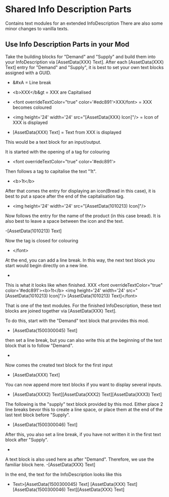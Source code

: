 # Shared Info Description Parts

Contains text modules for an extended InfoDescription
There are also some minor changes to vanilla texts.


## Use Info Description Parts in your Mod

Take the building blocks for "Demand" and "Supply" and build them into your InfoDescription via [AssetData(XXX) Text].
After each [AssetData(XXX) Text] entry for "Demand" and "Supply", it is best to set your own text blocks assigned with a GUID.


- &#xD;&#xA = Line break

- &lt;b&gt;XXX&lt;/b&gt = XXX are Capitalised 

- &lt;font overrideTextColor="true" color='#edc891'&gt;XXX/font&gt; = XXX becomes coloured

- &lt;img height='24' width='24' src="[AssetData(XXX) Icon]"/&gt; = Icon of XXX is displayed

- [AssetData(XXX) Text] = Text from XXX is displayed


This would be a text block for an input/output.

It is started with the opening of a tag for colouring  

- <Text>&lt;font overrideTextColor="true" color='#edc891'&gt;

Then follows a tag to capitalise the text "1t".

- &lt;b&gt;1t&lt;/b&gt; 

After that comes the entry for displaying an icon(Bread in this case), it is best to put a space after the end of the capitalisation tag.

- &lt;img height='24' width='24' src="[AssetData(1010213) Icon]"/&gt;

Now follows the entry for the name of the product (in this case bread). It is also best to leave a space between the icon and the text.

-[AssetData(1010213) Text]

Now the tag is closed for colouring

- &lt;/font&gt;

At the end, you can add a line break. In this way, the next text block you start would begin directly on a new line.

- &#xD;&#xA;

This is what it looks like when finished.
    <Text>
      <GUID>XXX</GUID>
      <Text>&lt;font overrideTextColor="true" color='#edc891'&gt;&lt;b&gt;1t&lt;/b&gt; &lt;img height='24' width='24' src="[AssetData(1010213) Icon]"/&gt; [AssetData(1010213) Text]&lt;/font&gt;&#xD;&#xA;</Text>
    </Text>

That is one of the text modules.
For the finished InfoDescription, these text blocks are joined together via [AssetData(XXX) Text].

To do this, start with the "Demand" text block that provides this mod.

- <Text>[AssetData(1500300045) Text]

then set a line break, but you can also write this at the beginning of the text block that is to follow "Demand".

- &#xD;&#xA;

Now comes the created text block for the first input

- [AssetData(XXX) Text]

You can now append more text blocks if you want to display several inputs.

- [AssetData(XXX2) Text][AssetData(XXX2) Text][AssetData(XXX3) Text]

The following is the "supply" text block provided by this mod. Either place 2 line breaks bevor this to create a line space, or place them at the end of the last text block before "Supply".

- &#xD;&#xA;&#xD;&#xA;[AssetData(1500300046) Text]

After this, you also set a line break, if you have not written it in the first text block after "Supply".

- &#xD;&#xA;

A text block is also used here as after "Demand". Therefore, we use the familiar block here.
-[AssetData(XXX) Text]

In the end, the text for the InfoDescription looks like this

- Text>[AssetData(1500300045) Text]&#xD;&#xA;[AssetData(XXX) Text]&#xD;&#xA;&#xD;&#xA;[AssetData(1500300046) Text][AssetData(XXX) Text]